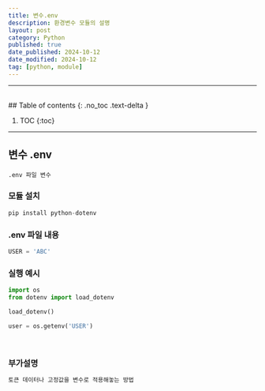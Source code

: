 ```yaml
---
title: 변수.env
description: 환경변수 모듈의 설명
layout: post
category: Python
published: true
date_published: 2024-10-12
date_modified: 2024-10-12
tag: [python, module]
---
```

---
<br>
## Table of contents
{: .no_toc .text-delta }

1. TOC
{:toc}
---

<!-- 글의 제목은 ##
    나머지 큰 제목은 ###
    이후 나머지는 4개이상 -->

## 변수 .env

`.env 파일 변수`<br>


### 모듈 설치
```python
pip install python-dotenv
```

### .env 파일 내용
```python
USER = 'ABC'
```

### 실행 예시
```python
import os
from dotenv import load_dotenv

load_dotenv()

user = os.getenv('USER')
```

<br>

### 부가설명

```html
토큰 데이터나 고정값을 변수로 적용해놓는 방법
```
